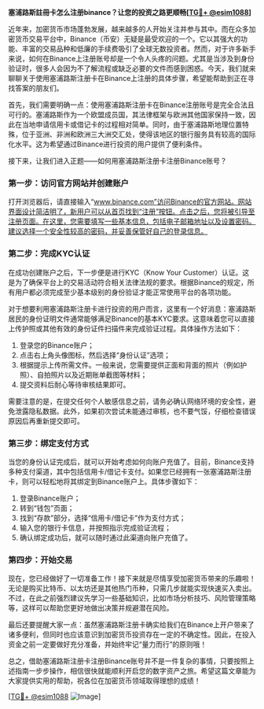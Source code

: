 **塞浦路斯註冊卡怎么注册binance？让您的投资之路更顺畅[[TG💪+ @esim1088](https://t.me/s/esim1088)]**

近年来，加密货币市场蓬勃发展，越来越多的人开始关注并参与其中。而在众多加密货币交易平台中，Binance（币安）无疑是最受欢迎的一个。它以其强大的功能、丰富的交易品种和低廉的手续费吸引了全球无数投资者。然而，对于许多新手来说，如何在Binance上注册账号却是一个令人头疼的问题。尤其是当涉及到身份验证时，很多人会因为不了解流程或缺乏必要的文件而感到困惑。今天，我们就来聊聊关于使用塞浦路斯注册卡在Binance上注册的具体步骤，希望能帮助到正在寻找答案的朋友们。

首先，我们需要明确一点：使用塞浦路斯注册卡在Binance注册账号是完全合法且可行的。塞浦路斯作为一个欧盟成员国，其法律框架与欧洲其他国家保持一致，因此在当地申请信用卡或借记卡的过程相对简单。同时，由于塞浦路斯地理位置特殊，位于亚洲、非洲和欧洲三大洲交汇处，使得该地区的银行服务具有较高的国际化水平。这为希望通过Binance进行投资的用户提供了便利条件。

接下来，让我们进入正题——如何用塞浦路斯注册卡注册Binance账号？

### 第一步：访问官方网站并创建账户

打开浏览器后，请直接输入“www.binance.com”访问Binance的官方网站。网站界面设计简洁明了，新用户可以从首页找到“注册”按钮。点击之后，您将被引导至注册页面。在这里，您需要填写一些基本信息，包括电子邮箱地址以及设置密码。建议选择一个安全性较高的密码，并妥善保管好自己的登录信息。

### 第二步：完成KYC认证

在成功创建账户之后，下一步便是进行KYC（Know Your Customer）认证。这是为了确保平台上的交易活动符合相关法律法规的要求。根据Binance的规定，所有用户都必须完成至少基本级别的身份验证才能正常使用平台的各项功能。

对于想要利用塞浦路斯注册卡进行投资的用户而言，这里有一个好消息：塞浦路斯居民的身份证明文件通常能够满足Binance的基本KYC要求。这意味着您可以直接上传护照或其他有效的身份证件扫描件来完成验证过程。具体操作方法如下：

1. 登录您的Binance账户；
2. 点击右上角头像图标，然后选择“身份认证”选项；
3. 根据提示上传所需文件。一般来说，您需要提供正面和背面的照片（例如护照）、自拍照片以及近期账单截图等材料；
4. 提交资料后耐心等待审核结果即可。

需要注意的是，在提交任何个人敏感信息之前，请务必确认网络环境的安全性，避免泄露隐私数据。此外，如果初次尝试未能通过审核，也不要气馁，仔细检查错误原因后再重新提交即可。

### 第三步：绑定支付方式

当您的身份认证完成后，就可以开始考虑如何向账户充值了。目前，Binance支持多种支付渠道，其中包括信用卡/借记卡支付。如果您已经拥有一张塞浦路斯注册卡，则可以轻松地将其绑定到Binance账户上。具体步骤如下：

1. 登录Binance账户；
2. 转到“钱包”页面；
3. 找到“存款”部分，选择“信用卡/借记卡”作为支付方式；
4. 输入您的银行卡信息，并按照指示完成验证流程；
5. 确认绑定成功后，就可以随时通过此渠道向账户充值了。

### 第四步：开始交易

现在，您已经做好了一切准备工作！接下来就是尽情享受加密货币带来的乐趣啦！无论是购买比特币、以太坊还是其他热门币种，只需几步就能实现快速买入卖出。不过，在此之前强烈建议先学习一些基础知识，比如市场分析技巧、风险管理策略等，这样可以帮助您更好地做出决策并规避潜在风险。

最后还要提醒大家一点：虽然塞浦路斯注册卡确实给我们在Binance上开户带来了诸多便利，但同时也应该意识到加密货币投资存在一定的不确定性。因此，在投入资金之前一定要做好充分准备，并始终牢记“量力而行”的原则哦！

总之，借助塞浦路斯注册卡注册Binance账号并不是一件复杂的事情，只要按照上述指南一步步操作，相信很快就能顺利开启您的数字资产之旅。希望这篇文章能为大家提供实用的帮助，祝各位在加密货币领域取得理想的成绩！

[[TG💪+ @esim1088](https://t.me/s/esim1088) ![Image](https://i.postimg.cc/4NQfJmqS/Snipaste-2025-05-13-00-14-12.png)]